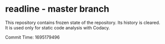 # readline - master branch

This repository contains frozen state of the repository.
Its history is cleared. It is used only for static code
analysis with Codacy.

Commit Time: 1695179496